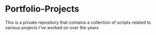 # Portfolio-Projects
This is a private repository that contains a collection of scripts related to various projects I've worked on over the years
